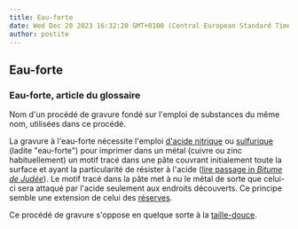 ```yaml
---
title: Eau-forte
date: Wed Dec 20 2023 16:32:20 GMT+0100 (Central European Standard Time)
author: postite
---
```


## Eau-forte
### Eau-forte, article du glossaire
 Nom d'un procédé de gravure fondé sur l'emploi de substances du même nom, utilisées dans ce procédé.

La gravure à l'eau-forte nécessite l'emploi [d'acide nitrique](nitrique.html) ou [sulfurique](sulfuriqueacide.html) (ladite "eau-forte") pour imprimer dans un métal (cuivre ou zinc habituellement) un motif tracé dans une pâte couvrant initialement toute la surface et ayant la particularité de résister à l'acide ([lire passage in _Bitume de Judée_](bitume.html#judeegravure)). Le motif tracé dans la pâte met à nu le métal de sorte que celui-ci sera attaqué par l'acide seulement aux endroits découverts. Ce principe semble une extension de celui des [réserves](reserves.html). 

Ce procédé de gravure s'oppose en quelque sorte à la [taille-douce](tailledouce.html).

